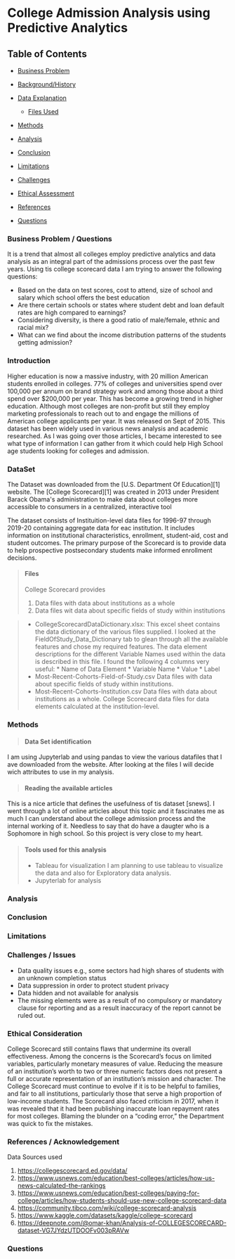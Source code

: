 # College Admission Analysis using Predictive Analytics
## Table of Contents
* [Business Problem](#BusinessProblem)
* [Background/History](#Background)
* [Data Explanation](#DataSets)
  * [Files Used](#Files)
* [Methods](#Methods)
* [Analysis](#Analysis)
* [Conclusion](#Conclusion)
* [Limitations](#Limitations)
* [Challenges](#Challenges)
* [Ethical Assessment](#Assessment)

* [References](#References)

* [Questions](#Questions)

<a name="BusinessProblem"></a>
### Business Problem / Questions
It is a trend that almost all colleges employ predictive analytics and data analysis as an integral part of the admissions process over the past few years. Using tis college scorecard data I am trying to answer the following questions:
* Based on the data on test scores, cost to attend, size of school and salary which school offers the best education
* Are there certain schools or states where student debt and loan default rates are high compared to earnings?
* Considering diversity, is there a good ratio of male/female, ethnic and racial mix?
* What can we find about the income distribution patterns of the students getting admission?

<a name="Background"></a>
### Introduction
Higher education is now a massive industry, with 20 million American students enrolled in colleges. 77% of colleges and universities spend over 100,000 per annum on brand strategy work and among those about a third spend over $200,000 per year. This has become a growing trend in higher education. Although most colleges are non-profit but still they employ marketing professionals to reach out to and engage the millions of American college applicants per year. It was released on Sept of 2015. This dataset has been widely used in various news analysis and academic researched. As I was going over those articles, I became interested to see what type of information I can gather from it which could help High School age students looking for colleges and admission.


<a name="DataSets"></a>
### DataSet
The Dataset was downloaded from the [U.S. Department Of Education][1] website. The [College Scorecard][1] was created in 2013 under President Barack Obama's administration to make data about colleges more accessible to consumers in a centralized, interactive tool

The dataset consists of Instituition-level data files for 1996-97 through 2019-20 containing aggregate data for eac institution. It includes information on institutional characteristics, enrollment, student-aid, cost and student outcomes. The primary purpose of the Scorecard is to provide data to help prospective postsecondary students make informed enrollment decisions.

<a name="Files"></a>
> #### Files
> College Scorecard provides 
> 1. Data files with data about institutions as a whole 
> 2. Data files wit data about specific fields of study within institutions

> * CollegeScorecardDataDictionary.xlsx:
        This excel sheet contains the data dictionary of the various files supplied. I looked at the FieldOfStudy_Data_Dictionary tab to glean through all the available features and chose my required features. The data element descriptions for the different Variable Names used within the data is described in this file. I found the following 4 columns very useful:
    * Name of Data Element
    * Variable Name
    * Value
    * Label
> * Most-Recent-Cohorts-Field-of-Study.csv
        Data files with data about specific fields of study within institutions.
> * Most-Recent-Cohorts-Institution.csv
        Data files with data about institutions as a whole. College Scorecard data files for data elements calculated at the institution-level.
        

<a name="Methods"></a>
### Methods
>   #### Data Set identification
   I am using Jupyterlab and using pandas to view the various datafiles that I ave downloaded from the website. After looking at the files I will decide wich attributes to use in my analysis.
>   #### Reading the available articles 
   This is a nice article that defines the usefulness of tis dataset [snews]. I went through a lot of online articles about this topic and it fascinates me as much I can understand about the college admission process and the internal working of it. Needless to say that do have a daugter who is a Sophomore in high school. So this project is very close to my heart.
>    #### Tools used for this analysis
>   * Tableau for visualization
        I am planning to use tableau to visualize the data and also for Exploratory data analysis.
>   * Jupyterlab for analysis
        
<a name="Analysis"></a>
### Analysis

<a name="Conclusion"></a>
### Conclusion

<a name="Limitations"></a>
### Limitations

<a name="Challenges"></a>
### Challenges / Issues

- Data quality issues e.g., some sectors had high shares of students with an unknown completion status
- Data suppression in order to protect student privacy
- Data hidden and not available for analysis
- The missing elements were as a result of no compulsory or mandatory clause for reporting and as a result inaccuracy of the report cannot be ruled out.

<a name="Assessment"></a>
### Ethical Consideration
College Scorecard still contains flaws that undermine its overall effectiveness.  Among the concerns is the Scorecard’s focus on limited variables, particularly monetary measures of value.  Reducing the measure of an institution’s worth to two or three numeric factors does not present a full or accurate representation of an institution’s mission and character.  The College Scorecard must continue to evolve if it is to be helpful to families, and fair to all institutions, particularly those that serve a high proportion of low-income students. The Scorecard also faced criticism in 2017, when it was revealed that it had been publishing inaccurate loan repayment rates for most colleges. Blaming the blunder on a “coding error,” the Department was quick to fix the mistakes. 


<a name="References"></a>
### References / Acknowledgement

Data Sources used
<!---
I am adding the below links with the subscripts to be refereneced within the document
[1]: https://collegescorecard.ed.gov/data/
[2]: https://www.usnews.com/education/best-colleges/articles/how-us-news-calculated-the-rankings
[3]: https://www.usnews.com/education/best-colleges/paying-for-college/articles/how-students-should-use-new-college-scorecard-data
[4]: https://community.tibco.com/wiki/college-scorecard-analysis
[5]: https://www.kaggle.com/datasets/kaggle/college-scorecard
[6]: https://deepnote.com/@omar-khan/Analysis-of-COLLEGESCORECARD-dataset-VG7JYdzUTDOOFv003pRAVw

--->

1. https://collegescorecard.ed.gov/data/
2. https://www.usnews.com/education/best-colleges/articles/how-us-news-calculated-the-rankings
3. https://www.usnews.com/education/best-colleges/paying-for-college/articles/how-students-should-use-new-college-scorecard-data
4. https://community.tibco.com/wiki/college-scorecard-analysis
5. https://www.kaggle.com/datasets/kaggle/college-scorecard
6. https://deepnote.com/@omar-khan/Analysis-of-COLLEGESCORECARD-dataset-VG7JYdzUTDOOFv003pRAVw


<a name="Questions"></a>
### Questions